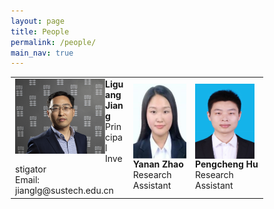 ```yaml
---
layout: page
title: People
permalink: /people/
main_nav: true
---
```


<style>
* {
  box-sizing: border-box;
}

/* Create two equal columns that floats next to each other */
.column {
  float: left;
  width: 50%;
  padding: 10px;
  /*height: 300px;  Should be removed. Only for demonstration */
}

/* Clear floats after the columns */
.row:after {
  content: "";
  display: table;
  clear: both;
}
</style>


<table cellspacing="2" cellpadding="2">
  <tr>
    <td><img src="/assets/Liguang.jpg" alt="姜丽光" style="width:144px;height:120px;float:left"> <b>Liguang Jiang</b> <br>Principal Investigator<br> Email: jianglg@sustech.edu.cn</td>
    <td><img src="/assets/Yanan.png" alt="赵亚楠" style="width:95px;height:120px;float:left"> <b>Yanan Zhao</b> <br>Research Assistant</td>
    <td><img src="/assets/Pengcheng.jpg" alt="胡鹏程" style="width:95px;height:120px;float:left"> <b>Pengcheng Hu</b> <br>Research Assistant</td>
  </tr>

</table>

